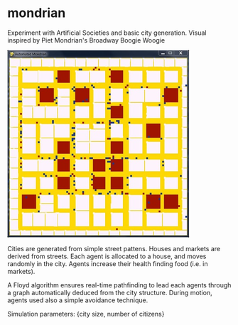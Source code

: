 mondrian
========

Experiment with Artificial Societies and basic city generation. Visual inspired by Piet Mondrian's Broadway Boogie Woogie

![](snapshot.jpg)

Cities are generated from simple street pattens. Houses and markets are derived from streets. Each agent is allocated to a house, and moves randomly in the city. Agents increase their health finding food (i.e. in markets). 

A Floyd algorithm ensures real-time pathfinding to lead each agents through a graph automatically deduced from the city structure. During motion, agents used also a simple avoidance technique.

Simulation parameters: {city size, number of citizens}
